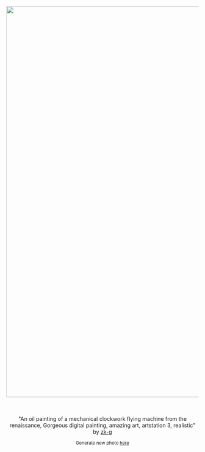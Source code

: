 
<div align="center">
  <a href="https://raw.githubusercontent.com/zk-g/zk-g/main/images/2023_02_27_zk-g_an_oil_painting_of_a_mechanical_clockwork_flying_machine_from_the_renaissance__gorgeous_digital_painting__amazing_art__artstation_3__realistic.png"><img src="https://raw.githubusercontent.com/zk-g/zk-g/main/images/2023_02_27_zk-g_an_oil_painting_of_a_mechanical_clockwork_flying_machine_from_the_renaissance__gorgeous_digital_painting__amazing_art__artstation_3__realistic.png" width="1024px"></a>
  <br>
  <br>
  <br>
  <p class="has-text-grey">"An oil painting of a mechanical clockwork flying machine from the renaissance, Gorgeous digital painting, amazing art, artstation 3, realistic" by <a href="https://github.com/zk-g" target="_blank">zk-g</a></p>
  <p class="has-text-grey"><small>Generate new photo <a href="https://github.com/zk-g/zk-g/issues/new/choose">here</a></small></p>
</div>
